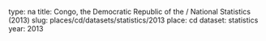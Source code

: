 type: na
title: Congo, the Democratic Republic of the / National Statistics (2013)
slug: places/cd/datasets/statistics/2013
place: cd
dataset: statistics
year: 2013
